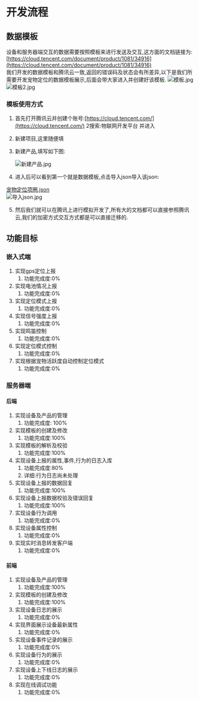 # 开发流程
## 数据模板
设备和服务器端交互的数据需要按照模板来进行发送及交互,这方面的文档链接为:  
[https://cloud.tencent.com/document/product/1081/34916](https://cloud.tencent.com/document/product/1081/34916)  
我们开发的数据模板和腾讯云一致,返回的错误码及状态会有所差异,以下是我们所需要开发宠物定位的数据模板展示,后面会带大家进入并创建好该模板.
![模板.jpg](/img/things/模板.jpg)![模板2.jpg](/img/things/模板2.jpg)  

### 模板使用方式

1. 首先打开腾讯云并创建个账号:[https://cloud.tencent.com/](https://cloud.tencent.com/)
2搜索:物联网开发平台 并进入  
2. 新建项目,这里随便填  
3. 新建产品,填写如下图:  

   ![新建产品.jpg](/img/things/新建产品.jpg)

4. 进入后可以看到第一个就是数据模板,点击导入json导入该json:

[宠物定位项圈.json](https://www.yuque.com/attachments/yuque/0/2021/json/22109711/1626616974961-5dec2069-b77e-41cb-b06e-e768e695648f.json?_lake_card=%7B%22src%22%3A%22https%3A%2F%2Fwww.yuque.com%2Fattachments%2Fyuque%2F0%2F2021%2Fjson%2F22109711%2F1626616974961-5dec2069-b77e-41cb-b06e-e768e695648f.json%22%2C%22name%22%3A%22%E5%AE%A0%E7%89%A9%E5%AE%9A%E4%BD%8D%E9%A1%B9%E5%9C%88.json%22%2C%22size%22%3A1775%2C%22type%22%3A%22application%2Fjson%22%2C%22ext%22%3A%22json%22%2C%22status%22%3A%22done%22%2C%22taskId%22%3A%22u18e24646-6459-4eb5-b47b-b8daf7563df%22%2C%22taskType%22%3A%22upload%22%2C%22id%22%3A%22u6f25d848%22%2C%22card%22%3A%22file%22%7D)  
![导入json.jpg](/img/things/导入json.jpg)

5. 然后我们就可以在腾讯上进行模拟开发了,所有大的文档都可以直接参照腾讯云,我们的加密方式交互方式都是可以直接迁移的.
## 功能目标
### 嵌入式端

1. 实现gps定位上报
   1. 功能完成度:0%
2. 实现电池情况上报
   1. 功能完成度:0%
3. 实现定位模式上报
   1. 功能完成度:0%
4. 实现信号强度上报
   1. 功能完成度:0%
5. 实现鸣笛控制
   1. 功能完成度:0%
6. 实现定位模式控制
   1. 功能完成度:0%
7. 实现根据宠物活跃度自动控制定位模式
   1. 功能完成度:0%
### 服务器端
#### 后端

1. 实现设备及产品的管理 
   1. 功能完成度: 100%       
2. 实现模板的创建及修改
   1. 功能完成度:100%
3. 实现模板的解析及校验
   1. 功能完成度:100%
4. 实现设备上报的属性,事件,行为的日志入库
   1. 功能完成度:80% 
   1. 详细:行为日志尚未处理 
5. 实现设备上报的数据回复
   1. 功能完成度:100%
6. 实现设备上报数据校验及错误回复
   1. 功能完成度:100%
7. 实现设备行为调用
   1. 功能完成度:0%
8. 实现设备属性控制
   1. 功能完成度:0%
9. 实现实时消息转发客户端	
   1. 功能完成度:0%
#### 前端

1. 实现设备及产品的管理
   1. 功能完成度:100%
2. 实现模板的创建及修改
   1. 功能完成度:100%
3. 实现设备日志的展示
   1. 功能完成度:0%
4. 实现界面展示设备最新属性
   1. 功能完成度:0%
5. 实现设备事件记录的展示
   1. 功能完成度:0%
6. 实现设备行为的展示
   1. 功能完成度:0%
7. 实现设备上下线日志的展示
   1. 功能完成度:0%
8. 实现在线调试功能
   1. 功能完成度:0%  

  
   
